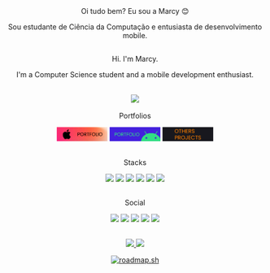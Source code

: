 <div id="header" align="center">
Oi tudo bem? Eu sou a Marcy 😊
<p>Sou estudante de Ciência da Computação e entusiasta de desenvolvimento mobile.</p>

  
##
<p> Hi. I'm Marcy.</p>
<p> I'm a Computer Science student and a mobile development enthusiast.</p>

<div style="display: inline_block"><br>


  <img src="https://media.giphy.com/media/HQHwvSBSy7s0AXOlWt/giphy.gif" width="200"/>

   
<p> Portfolios 
<p>
<a href="https://github.com/Marbarret/iOS_portfolio"><img src="https://github.com/Marbarret/marbarret/blob/main/assets/ios_pf.png" height="28" width="100"></a>
<a href="https://github.com/Marbarret/android_portfolio"><img src="https://github.com/Marbarret/marbarret/blob/main/assets/android_pf.png" height="28" width="100"></a>
<a href="https://github.com/Marbarret/otherProjects"><img src="https://github.com/Marbarret/marbarret/blob/main/assets/others.png" height="28" width="100"></a>

</p>

   ##
<p> Stacks
<p>
<img src="https://img.shields.io/badge/Swift-white?style=for-the-badge&logo=swift&logoColor=white&color=orange"> 
<!-- <img src="https://img.shields.io/badge/SwiftUI-pink?style=for-the-badge&logo=swift&logoColor=white&color=blue"> -->
<img src="https://img.shields.io/badge/Dart-white?style=for-the-badge&logo=dart&logoColor=white&color=2868A7">
<img src="https://img.shields.io/badge/Flutter-white?style=for-the-badge&logo=flutter&logoColor=white&color=027DFD">
<img src="https://img.shields.io/badge/html5-%23E34F26.svg?style=for-the-badge&logo=html5&logoColor=white">
<img src="https://img.shields.io/badge/python-3670A0?style=for-the-badge&logo=python&logoColor=ffdd54">
<img src="https://img.shields.io/badge/css3-%231572B6.svg?style=for-the-badge&logo=css3&logoColor=white">
</p>
   
   ##
<p> Social
<p>
   <a href="mailto:barretomarcylene@gmail.com"><img src="https://img.shields.io/badge/Gmail-D14836?style=for-the-badge&logo=gmail&logoColor=white"></a>
<a href="https://www.linkedin.com/in/marcylene-barreto/"><img src="https://img.shields.io/badge/LinkedIn-white?style=for-the-badge&logo=LinkedIn&color=blue"></a>
<a href="https://www.instagram.com/marcisouz/"><img src="https://img.shields.io/badge/Instagram-pink?style=for-the-badge&logo=instagram&logoColor=white&color=dd2a7b"></a>
<a href="https://open.spotify.com/playlist/7mNFpK9ykK53ocitPM6XjJ?si=b10ffc90b8414bbb"><img src="https://img.shields.io/badge/Spotify-1ED760?style=for-the-badge&logo=spotify&logoColor=white"></a>
<a href="https://dev.to/marbarret"><img src="https://img.shields.io/badge/dev.to-0A0A0A?style=for-the-badge&logo=dev.to&logoColor=white"></a>
</p>
   
</div>

##
 <div>
  <a href="https://github.com/marbarret">
  <img height="150em" src="https://github-readme-stats.vercel.app/api?username=marbarret&show_icons=true&theme=onedark&include_all_commits=true&count_private=true"/>
  <img height="150em" src="https://github-readme-stats.vercel.app/api/top-langs/?username=marbarret&layout=compact&langs_count=7&theme=onedark"/>
   
   [![roadmap.sh](https://roadmap.sh/card/tall/6782b15b70129741a819eb0f?variant=dark&roadmaps=ios)](https://roadmap.sh)

</div>
  
</div>
